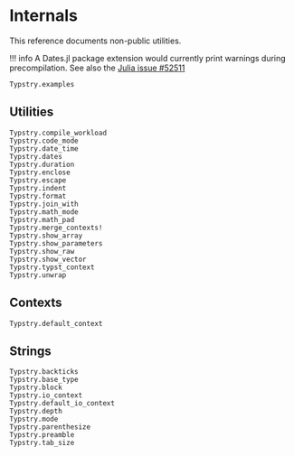 
# Internals

This reference documents non-public utilities.

!!! info
    A Dates.jl package extension would currently print warnings during precompilation.
    See also the [Julia issue #52511](https://github.com/JuliaLang/julia/issues/52511)

```@docs
Typstry.examples
```

## Utilities

```@docs
Typstry.compile_workload
Typstry.code_mode
Typstry.date_time
Typstry.dates
Typstry.duration
Typstry.enclose
Typstry.escape
Typstry.indent
Typstry.format
Typstry.join_with
Typstry.math_mode
Typstry.math_pad
Typstry.merge_contexts!
Typstry.show_array
Typstry.show_parameters
Typstry.show_raw
Typstry.show_vector
Typstry.typst_context
Typstry.unwrap
```

## Contexts

```@docs
Typstry.default_context
```

## Strings

```@docs
Typstry.backticks
Typstry.base_type
Typstry.block
Typstry.io_context
Typstry.default_io_context
Typstry.depth
Typstry.mode
Typstry.parenthesize
Typstry.preamble
Typstry.tab_size
```
